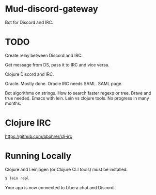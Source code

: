 # Mud-discord-gateway

Bot for Discord and IRC.

# TODO

Create relay between Discord and IRC.

Get message from DS, pass it to IRC and vice versa.

Clojure Discord and IRC.

Oracle. Mostly done.
Oracle IRC needs SAML.
SAML page.

Bot algorithms on strings.
How to search faster regexp or tree.
Brave and true needed.
Emacs with lein.
Lein vs clojure tools.
No progress in many months.

# Clojure IRC
https://github.com/obohrer/clj-irc

# Running Locally
Clojure and Leiningen (or Clojure CLI tools) must be installed.

```sh
$ lein repl
```

Your app is now connected to Libera chat and Discord.

